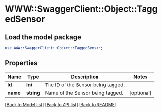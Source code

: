 # WWW::SwaggerClient::Object::TaggedSensor

## Load the model package
```perl
use WWW::SwaggerClient::Object::TaggedSensor;
```

## Properties
Name | Type | Description | Notes
------------ | ------------- | ------------- | -------------
**id** | **int** | The ID of the Sensor being tagged. | 
**name** | **string** | Name of the Sensor being tagged. | [optional] 

[[Back to Model list]](../README.md#documentation-for-models) [[Back to API list]](../README.md#documentation-for-api-endpoints) [[Back to README]](../README.md)


